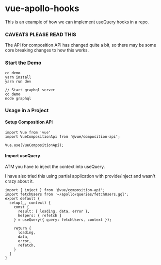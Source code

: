 # vue-apollo-hooks

This is an example of how we can implement useQuery hooks in a repo.

### CAVEATS PLEASE READ THIS

The API for composition API has changed quite a bit, so there may be some core breaking changes to how this works.

### Start the Demo
```
cd demo
yarn install
yarn run dev

// Start graphql server
cd demo
node graphql
```

### Usage in a Project

#### Setup Composition API
```
import Vue from 'vue'
import VueCompositionApi from '@vue/composition-api';

Vue.use(VueCompositionApi);
```

#### Import useQuery
ATM you have to inject the context into useQuery.

I have also tried this using partial application with provide/inject and wasn't crazy about it.

```
import { inject } from '@vue/composition-api';
import fetchUsers from '~/apollo/queries/fetchUsers.gql';
export default {
  setup(_, context) {
    const {
      result: { loading, data, error },
      helpers: { refetch }
    } = useQuery({ query: fetchUsers, context });

    return {
      loading,
      data,
      error,
      refetch,
    }
  }
}  
```